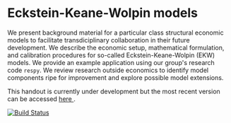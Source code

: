 # Eckstein-Keane-Wolpin models

We present background material for a particular class structural economic models to facilitate transdiciplinary collaboration in their future development. We describe the economic setup, mathematical formulation, and calibration procedures for so-called Eckstein-Keane-Wolpin (EKW) models. We provide an example application using our group's research code `respy`. We review research outside economics to identify model components ripe for improvement and explore possible model extensions.

This handout is currently under development but the most recent version can be accessed [here
](https://github.com/OpenSourceEconomics/handout-eckstein-keane-wolpin-models/blob/master/ekw-handout.pdf).

[![Build Status](https://travis-ci.org/OpenSourceEconomics/handout-eckstein-keane-wolpin-models.svg?branch=master)](https://travis-ci.org/OpenSourceEconomics/handout-eckstein-keane-wolpin-models)
